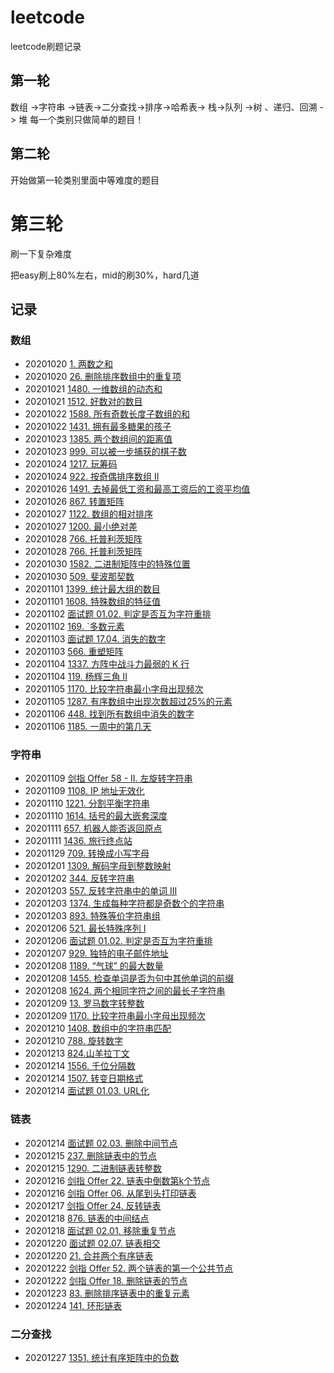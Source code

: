 # leetcode
 leetcode刷题记录

## 第一轮
数组 ->字符串 ->链表->二分查找->排序->哈希表-> 栈->队列 ->树 、递归、回溯 -> 堆 
每一个类别只做简单的题目！

## 第二轮
开始做第一轮类别里面中等难度的题目

# 第三轮
刷一下复杂难度

把easy刷上80%左右，mid的刷30%，hard几道

## 记录

### 数组

- 20201020   [1. 两数之和](https://leetcode-cn.com/problems/two-sum/)
- 20201020   [26. 删除排序数组中的重复项](https://leetcode-cn.com/problems/remove-duplicates-from-sorted-array/)
- 20201021   [1480. 一维数组的动态和](https://leetcode-cn.com/problems/running-sum-of-1d-array/)
- 20201021   [1512. 好数对的数目](https://leetcode-cn.com/problems/number-of-good-pairs/submissions/)
- 20201022   [1588.  所有奇数长度子数组的和](https://leetcode-cn.com/problems/sum-of-all-odd-length-subarrays/)
- 20201022   [1431. 拥有最多糖果的孩子](https://leetcode-cn.com/problems/kids-with-the-greatest-number-of-candies/)
- 20201023  [1385. 两个数组间的距离值](https://leetcode-cn.com/problems/find-the-distance-value-between-two-arrays/)
- 20201023  [999. 可以被一步捕获的棋子数](https://leetcode-cn.com/problems/available-captures-for-rook/)
- 20201024  [1217. 玩筹码](https://leetcode-cn.com/problems/minimum-cost-to-move-chips-to-the-same-position/submissions/)
- 20201024  [922. 按奇偶排序数组 II](https://leetcode-cn.com/problems/sort-array-by-parity-ii/)
- 20201026  [1491. 去掉最低工资和最高工资后的工资平均值](https://leetcode-cn.com/problems/average-salary-excluding-the-minimum-and-maximum-salary/)
- 20201026  [867. 转置矩阵](https://leetcode-cn.com/problems/transpose-matrix/)
- 20201027  [1122. 数组的相对排序](https://leetcode-cn.com/problems/relative-sort-array/submissions/)
- 20201027  [1200. 最小绝对差](https://leetcode-cn.com/problems/minimum-absolute-difference/)
- 20201028  [766. 托普利茨矩阵](https://leetcode-cn.com/problems/toeplitz-matrix/submissions/)
- 20201028  [766. 托普利茨矩阵](https://leetcode-cn.com/problems/toeplitz-matrix/submissions/)
- 20201030  [1582. 二进制矩阵中的特殊位置](https://leetcode-cn.com/problems/special-positions-in-a-binary-matrix/submissions/)
- 20201030  [509. 斐波那契数](https://leetcode-cn.com/problems/fibonacci-number/)
- 20201101  [1399. 统计最大组的数目](https://leetcode-cn.com/problems/count-largest-group/)
- 20201101  [1608. 特殊数组的特征值](https://leetcode-cn.com/problems/special-array-with-x-elements-greater-than-or-equal-x/)
- 20201102  [面试题 01.02. 判定是否互为字符重排](https://leetcode-cn.com/problems/check-permutation-lcci/)
- 20201102  [169. `多数元素](https://leetcode-cn.com/problems/majority-element/)
- 20201103  [面试题 17.04. 消失的数字](https://leetcode-cn.com/problems/missing-number-lcci/)
- 20201103  [566. 重塑矩阵](https://leetcode-cn.com/problems/reshape-the-matrix/)
- 20201104  [1337. 方阵中战斗力最弱的 K 行](https://leetcode-cn.com/problems/the-k-weakest-rows-in-a-matrix/)
- 20201104  [119. 杨辉三角 II](https://leetcode-cn.com/problems/pascals-triangle-ii/)
- 20201105  [1170. 比较字符串最小字母出现频次](https://leetcode-cn.com/problems/compare-strings-by-frequency-of-the-smallest-character/submissions/)
- 20201105  [1287. 有序数组中出现次数超过25%的元素](https://leetcode-cn.com/problems/element-appearing-more-than-25-in-sorted-array/)
- 20201106  [448. 找到所有数组中消失的数字](https://leetcode-cn.com/problems/find-all-numbers-disappeared-in-an-array/)
- 20201106  [1185. 一周中的第几天](https://leetcode-cn.com/problems/day-of-the-week/)

### 字符串

- 20201109  [剑指 Offer 58 - II. 左旋转字符串](https://leetcode-cn.com/problems/zuo-xuan-zhuan-zi-fu-chuan-lcof/submissions/)
- 20201109  [1108. IP 地址无效化](https://leetcode-cn.com/problems/defanging-an-ip-address/submissions/)
- 20201110  [1221. 分割平衡字符串](https://leetcode-cn.com/problems/split-a-string-in-balanced-strings/submissions/)
- 20201110  [1614. 括号的最大嵌套深度](https://leetcode-cn.com/problems/maximum-nesting-depth-of-the-parentheses/solution/)
- 20201111  [657. 机器人能否返回原点](https://leetcode-cn.com/problems/robot-return-to-origin/)
- 20201111  [1436. 旅行终点站](https://leetcode-cn.com/problems/destination-city/)
- 20201129  [709. 转换成小写字母](https://leetcode-cn.com/problems/to-lower-case/)
- 20201201  [1309. 解码字母到整数映射](https://leetcode-cn.com/problems/decrypt-string-from-alphabet-to-integer-mapping/)
- 20201202  [344. 反转字符串](https://leetcode-cn.com/problems/reverse-string/)
- 20201203  [557. 反转字符串中的单词 III](https://leetcode-cn.com/problems/reverse-words-in-a-string-iii/)
- 20201203  [1374. 生成每种字符都是奇数个的字符串](https://leetcode-cn.com/problems/generate-a-string-with-characters-that-have-odd-counts/)
- 20201203  [893. 特殊等价字符串组](https://leetcode-cn.com/problems/groups-of-special-equivalent-strings/)
- 20201206  [521. 最长特殊序列 Ⅰ](https://leetcode-cn.com/problems/longest-uncommon-subsequence-i/)
- 20201206  [面试题 01.02. 判定是否互为字符重排](https://leetcode-cn.com/problems/check-permutation-lcci/submissions/)
- 20201207  [929. 独特的电子邮件地址](https://leetcode-cn.com/problems/unique-email-addresses/)
- 20201208  [1189. “气球” 的最大数量](https://leetcode-cn.com/problems/maximum-number-of-balloons/submissions/)
- 20201208  [1455. 检查单词是否为句中其他单词的前缀](https://leetcode-cn.com/problems/check-if-a-word-occurs-as-a-prefix-of-any-word-in-a-sentence/)
- 20201208  [1624. 两个相同字符之间的最长子字符串](https://leetcode-cn.com/problems/largest-substring-between-two-equal-characters/submissions/)
- 20201209  [13. 罗马数字转整数](https://leetcode-cn.com/problems/roman-to-integer/submissions/)
- 20201209  [1170. 比较字符串最小字母出现频次](https://leetcode-cn.com/problems/compare-strings-by-frequency-of-the-smallest-character/submissions/)
- 20201210  [1408. 数组中的字符串匹配](https://leetcode-cn.com/problems/string-matching-in-an-array/)
- 20201210  [788. 旋转数字](https://leetcode-cn.com/problems/rotated-digits/)
- 20201213  [824.山羊拉丁文](https://leetcode-cn.com/problems/goat-latin/submissions/)
- 20201214  [1556. 千位分隔数](https://leetcode-cn.com/problems/thousand-separator/)
- 20201214  [1507. 转变日期格式](https://leetcode-cn.com/problems/reformat-date/)
- 20201214  [面试题 01.03. URL化](https://leetcode-cn.com/problems/string-to-url-lcci/)

### 链表

- 20201214  [面试题 02.03. 删除中间节点](https://leetcode-cn.com/problems/delete)
- 20201215  [237. 删除链表中的节点](https://leetcode-cn.com/problems/delete-node-in-a-linked-list/submissions/)
- 20201215  [1290. 二进制链表转整数](https://leetcode-cn.com/problems/convert-binary-number-in-a-linked-list-to-integer/submissions/)
- 20201216  [剑指 Offer 22. 链表中倒数第k个节点](https://leetcode-cn.com/problems/lian-biao-zhong-dao-shu-di-kge-jie-dian-lcof/submissions/)
- 20201216  [剑指 Offer 06. 从尾到头打印链表](https://leetcode-cn.com/problems/cong-wei-dao-tou-da-yin-lian-biao-lcof/)
- 20201217  [剑指 Offer 24. 反转链表](https://leetcode-cn.com/problems/fan-zhuan-lian-biao-lcof/)
- 20201218  [876. 链表的中间结点](https://leetcode-cn.com/problems/middle-of-the-linked-list/)
- 20201218  [面试题 02.01. 移除重复节点](https://leetcode-cn.com/problems/remove-duplicate-node-lcci/)
- 20201220  [面试题 02.07. 链表相交](https://leetcode-cn.com/problems/intersection-of-two-linked-lists-lcci/submissions/)
- 20201220  [21. 合并两个有序链表](https://leetcode-cn.com/problems/merge-two-sorted-lists/)
- 20201222  [剑指 Offer 52. 两个链表的第一个公共节点](https://leetcode-cn.com/problems/liang-ge-lian-biao-de-di-yi-ge-gong-gong-jie-dian-lcof/)
- 20201222  [剑指 Offer 18. 删除链表的节点](https://leetcode-cn.com/problems/shan-chu-lian-biao-de-jie-dian-lcof/submissions/)
- 20201223  [83. 删除排序链表中的重复元素](https://leetcode-cn.com/problems/remove-duplicates-from-sorted-list/)
- 20201224  [141. 环形链表](https://leetcode-cn.com/problems/linked-list-cycle/)


### 二分查找

- 20201227  [1351. 统计有序矩阵中的负数](https://leetcode-cn.com/problems/count-negative-numbers-in-a-sorted-matrix/)
